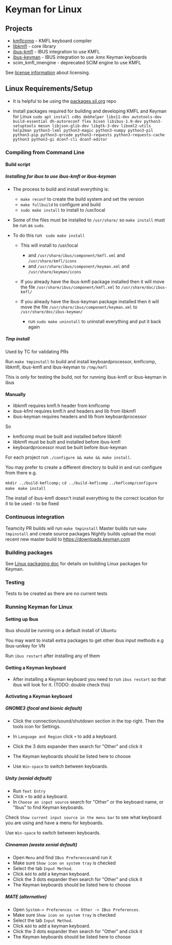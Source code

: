 # Keyman for Linux

## Projects

 * [kmflcomp](./kmflcomp) - KMFL keyboard compiler
 * [libkmfl](./libkmfl) - core library
 * [ibus-kmfl](./ibus-kmfl) - IBUS integration to use KMFL
 * [ibus-keyman](./ibus-keyman) - IBUS integration to use .kmx Keyman keyboards
 * scim\_kmfl\_imengine - deprecated SCIM engine to use KMFL

 See [license information](./LICENSE.md) about licensing.

## Linux Requirements/Setup

- It is helpful to be using the [packages.sil.org](http://packages.sil.org) repo

- Install packages required for building and developing KMFL and Keyman for Linux
`sudo apt install cdbs debhelper libx11-dev autotools-dev build-essential dh-autoreconf flex bison libibus-1.0-dev python3-setuptools meson libjson-glib-dev libgtk-3-dev libxml2-utils help2man python3-lxml python3-magic python3-numpy python3-pil python3-pip python3-qrcode python3-requests python3-requests-cache python3 python3-gi dconf-cli dconf-editor`

### Compiling from Command Line

#### Build script

##### Installing for ibus to use ibus-kmfl or ibus-keyman

- The process to build and install everything is:

    * `make reconf` to create the build system and set the version
    * `make fullbuild` to configure and build
    * `sudo make install` to install to /usr/local

- Some of the files must be installed to `/usr/share/` so `make install` must be run as `sudo`.

 - To do this run ` sudo make install`

    * This will install to /usr/local
        * and `/usr/share/ibus/component/kmfl.xml` and `/usr/share/kmfl/icons`
        * and `/usr/share/ibus/component/keyman.xml` and `/usr/share/keyman/icons`

    * If you already have the ibus-kmfl package installed then it will move the file `/usr/share/ibus/component/kmfl.xml` to `/usr/share/doc/ibus-kmfl/`
    * If you already have the ibus-keyman package installed then it will move the file `/usr/share/ibus/component/keyman.xml` to `/usr/share/doc/ibus-keyman/`

        * run `sudo make uninstall` to uninstall everything and put it back again

##### Tmp install
Used by TC for validating PRs

Run `make tmpinstall` to build and install keyboardprocessor, kmflcomp, libkmfl, ibus-kmfl and ibus-keyman to `/tmp/kmfl`

This is only for testing the build, not for running ibus-kmfl or ibus-keyman in ibus

#### Manually

 * libkmfl requires kmfl.h header from kmflcomp
 * ibus-kfml requires kmfl.h and headers and lib from libkmfl
 * ibus-keyman requires headers and lib from keyboardprocessor

 So
  * kmflcomp must be built and installed before libkmfl
  * libkmfl must be built and installed before ibus-kmfl
  * keyboardprocessor must be built before ibus-keyman

 For each project run `./configure && make && make install`.

 You may prefer to create a different directory to build in and run configure from there e.g.

 `mkdir ../build-kmflcomp;`
 `cd ../build-kmflcomp`
 `../kmflcomp/configure`
 `make `
 `make install`

  The install of ibus-kmfl doesn't install everything to the correct location for it to be used - to be fixed

### Continuous integration

Teamcity PR builds will run `make tmpinstall`
Master builds run `make tmpinstall` and create source packages
Nightly builds upload the most recent new master build to https://downloads.keyman.com

### Building packages

See [Linux packaging doc](https://github.com/keymanapp/keyman/blob/master/docs/linux-packaging.md)
for details on building Linux packages for Keyman.

### Testing

Tests to be created as there are no current tests

### Running Keyman for Linux

#### Setting up Ibus

Ibus should be running on a default install of Ubuntu

You may want to install extra packages to get other ibus input methods e.g ibus-unikey for VN

Run `ibus restart` after installing any of them

#### Getting a Keyman keyboard

- After installing a Keyman keyboard you need to run `ibus restart` so that ibus will look for it. (TODO: double check this)

#### Activating a Keyman keyboard

##### GNOME3 (focal and bionic default)

 * Click the connection/sound/shutdown section in the top right. Then the tools icon for Settings.

 * In `Language and Region` click `+` to add a keyboard.
 * Click the 3 dots expander then search for "Other" and click it
 * The Keyman keyboards should be listed here to choose

 * Use `Win-space` to switch between keyboards.

##### Unity (xenial default)

 * Run `Text Entry`
 * Click `+` to add a keyboard.
 * In `Choose an input source` search for "Other" or the keyboard name, or "Ibus" to find Keyman keyboards.

Check `Show current input source in the menu bar` to see what keyboard you are using and have a menu for keyboards.

Use `Win-space` to switch between keyboards.

##### Cinnamon (wasta xenial default)

 * Open `Menu` and find `IBus Preferences`and run it
 * Make sure `Show icon on system tray` is checked
 * Select the tab `Input Method`.
 * Click `Add` to add a keyman keyboard.
 * Click the 3 dots expander then search for "Other" and click it
 * The Keyman keyboards should be listed here to choose

##### MATE (alternative)

 * Open `System-> Preferences -> Other -> IBus Preferences`.
 * Make sure `Show icon on system tray` is checked
 * Select the tab `Input Method`.
 * Click `Add` to add a keyman keyboard.
 * Click the 3 dots expander then search for "Other" and click it
 * The Keyman keyboards should be listed here to choose

